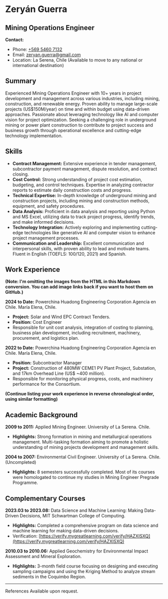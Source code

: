 # Zeryán Guerra
## Mining Operations Engineer

**Contact:**
- Phone: [+569 5460 7132](tel:+56954607132)
- Email: [zeryan.guerra@gmail.com](mailto:zeryan.g@gmail.com)
- Location: La Serena, Chile (Available to move to any national or international destination)

## Summary

Experienced Mining Operations Engineer with 10+ years in project development and management across various industries, including mining, construction, and renewable energy. Proven ability to manage large-scale projects (US$150M/year) on time and within budget using data-driven approaches. Passionate about leveraging technology like AI and computer vision for project optimization. Seeking a challenging role in underground mining or power plant construction to contribute to project success and business growth through operational excellence and cutting-edge technology implementation.

## Skills

- **Contract Management:** Extensive experience in tender management, subcontractor payment management, dispute resolution, and contract closing.
- **Cost Control:** Strong understanding of project cost estimation, budgeting, and control techniques. Expertise in analyzing contractor reports to estimate daily construction costs and progress.
- **Technical Expertise:** In-depth knowledge of underground mining and construction projects, including mining and construction methods, equipment, and safety procedures.
- **Data Analysis:** Proficient in data analysis and reporting using Python and MS Excel, utilizing data to track project progress, identify trends, and make informed decisions.
- **Technology Integration:** Actively exploring and implementing cutting-edge technologies like generative AI and computer vision to enhance project management processes.
- **Communication and Leadership:** Excellent communication and interpersonal skills, with proven ability to lead and motivate teams. Fluent in English (TOEFLS: 100/120, 2021) and Spanish.

## Work Experience

**(Note: I'm omitting the images from the HTML in this Markdown conversion. You can add image links back if you want to host them on GitHub.)**

**2024 to Date:** Powerchina Huadong Engineering Corporation Agencia en Chile. María Elena, Chile.
- **Project:** Solar and Wind EPC Contract Tenders.
- **Position:** Cost Engineer
- Responsible for unit cost analysis, integration of costing to planning, business plan development, including recruitment, machinery, procurement, and logistics plan.

**2022 to Date:** Powerchina Huadong Engineering Corporation Agencia en Chile. María Elena, Chile.
- **Position:** Subcontractor Manager
- **Project:** Construction of 480MW CEME1 PV Plant Project, Substation, and 17km Overhead Line (US$ ~400 million).
- Responsible for monitoring physical progress, costs, and machinery performance for the Consortium.

**(Continue listing your work experience in reverse chronological order, using similar formatting)**

## Academic Background

**2009 to 2011:** Applied Mining Engineer. University of La Serena. Chile.
- **Highlights:** Strong formation in mining and metallurgical operations management. Multi-tasking formation aiming to promote a holistic understanding of mining projects development and management skills.

**2004 to 2007:** Environmental Civil Engineer. University of La Serena. Chile. (Uncompleted)
- **Highlights:** 8 semesters successfully completed. Most of its courses were homologated to continue my studies in Mining Engineer Pregrade Programme.

## Complementary Courses

**2023.03 to 2023.08:** Data Science and Machine Learning: Making Data-Driven Decisions, MIT Schwartman College of Computing.
- **Highlights:** Completed a comprehensive program on data science and machine learning for making data-driven decisions.
- Verification: [https://verify.mygreatlearning.com/verify/HAZXISXQ](https://verify.mygreatlearning.com/verify/HAZXISXQ)

**2010.03 to 2010.06:** Applied Geochemistry for Environmental Impact Assessment and Mineral Exploration.
- **Highlights:** 3-month field course focusing on designing and executing sampling campaigns and using the Kriging Method to analyze stream sediments in the Coquimbo Region.

---

References Available upon request.
